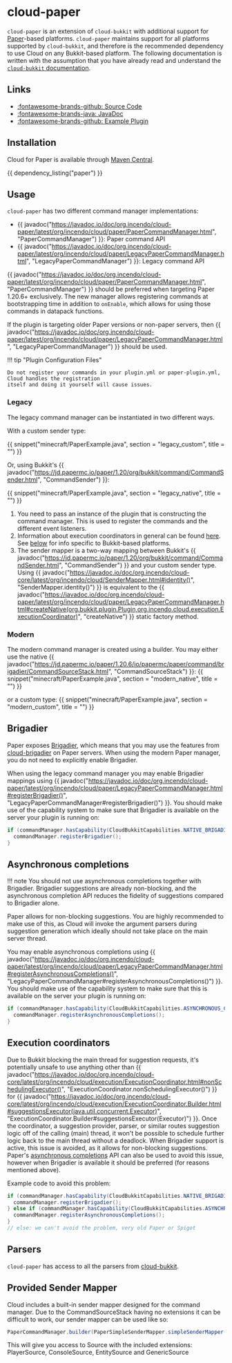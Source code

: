 # cloud-paper

`cloud-paper` is an extension of `cloud-bukkit` with additional support for
[Paper](https://papermc.io/software/paper)-based platforms. `cloud-paper` maintains support for all platforms supported
by `cloud-bukkit`, and therefore is the recommended dependency to use Cloud on any Bukkit-based platform.
The following documentation is written with the assumption that you have already read and understand the
[`cloud-bukkit` documentation](bukkit.md).

## Links

<div class="grid cards" markdown>

- [:fontawesome-brands-github: Source Code](https://github.com/Incendo/cloud-minecraft/tree/master/cloud-paper)
- [:fontawesome-brands-java: JavaDoc](https://javadoc.io/doc/org.incendo/cloud-paper)
- [:fontawesome-brands-github: Example Plugin](https://github.com/Incendo/cloud-minecraft/tree/master/examples/example-bukkit)

</div>

## Installation

Cloud for Paper is available through [Maven Central](https://central.sonatype.com/artifact/org.incendo/cloud-paper).

{{ dependency_listing("paper") }}

## Usage

`cloud-paper` has two different command manager implementations:

- {{ javadoc("https://javadoc.io/doc/org.incendo/cloud-paper/latest/org/incendo/cloud/paper/PaperCommandManager.html", "PaperCommandManager") }}: Paper command API
- {{ javadoc("https://javadoc.io/doc/org.incendo/cloud-paper/latest/org/incendo/cloud/paper/LegacyPaperCommandManager.html", "LegacyPaperCommandManager") }}: Legacy command API

{{ javadoc("https://javadoc.io/doc/org.incendo/cloud-paper/latest/org/incendo/cloud/paper/PaperCommandManager.html", "PaperCommandManager") }} should be preferred
when targeting Paper 1.20.6+ exclusively. The new manager allows registering commands at bootstrapping time in addition to `onEnable`,
which allows for using those commands in datapack functions.

If the plugin is targeting older Paper versions or non-paper servers, then
{{ javadoc("https://javadoc.io/doc/org.incendo/cloud-paper/latest/org/incendo/cloud/paper/LegacyPaperCommandManager.html", "LegacyPaperCommandManager") }}
should be used.

!!! tip "Plugin Configuration Files"

    Do not register your commands in your plugin.yml or paper-plugin.yml, Cloud handles the registration 
    itself and doing it yourself will cause issues.

### Legacy

The legacy command manager can be instantiated in two different ways.

With a custom sender type:

{{ snippet("minecraft/PaperExample.java", section = "legacy_custom", title = "") }}

Or, using Bukkit's {{ javadoc("https://jd.papermc.io/paper/1.20/org/bukkit/command/CommandSender.html", "CommandSender") }}:

{{ snippet("minecraft/PaperExample.java", section = "legacy_native", title = "") }}

1. You need to pass an instance of the plugin that is constructing the command manager. This is used to register
   the commands and the different event listeners.
2. Information about execution coordinators in general can be found
   [here](../core/index.md#execution-coordinators). See [below](#execution-coordinators) for info specific to
   Bukkit-based platforms.
3. The sender mapper is a two-way mapping between Bukkit's
   {{ javadoc("https://jd.papermc.io/paper/1.20/org/bukkit/command/CommandSender.html", "CommandSender") }} and your custom sender type.
   Using {{ javadoc("<https://javadoc.io/doc/org.incendo/cloud-core/latest/org/incendo/cloud/SenderMapper.html#identity()>", "SenderMapper.identity()") }}
   is equivalent to the {{ javadoc("<https://javadoc.io/doc/org.incendo/cloud-paper/latest/org/incendo/cloud/paper/LegacyPaperCommandManager.html#createNative(org.bukkit.plugin.Plugin,org.incendo.cloud.execution.ExecutionCoordinator)>", "createNative") }}
   static factory method.

### Modern

The modern command manager is created using a builder. You may either use the native
{{ javadoc("https://jd.papermc.io/paper/1.20.6/io/papermc/paper/command/brigadier/CommandSourceStack.html", "CommandSourceStack") }}:
{{ snippet("minecraft/PaperExample.java", section = "modern_native", title = "") }}

or a custom type:
{{ snippet("minecraft/PaperExample.java", section = "modern_custom", title = "") }}

## Brigadier

Paper exposes [Brigadier](https://github.com/mojang/brigadier), which means that you may use the features
from [cloud-brigadier](brigadier.md) on Paper servers. When using the modern Paper manager, you do not need to explicitly
enable Brigadier.

When using the legacy command manager you may enable Brigadier mappings using
{{ javadoc("<https://javadoc.io/doc/org.incendo/cloud-paper/latest/org/incendo/cloud/paper/LegacyPaperCommandManager.html#registerBrigadier()>", "LegacyPaperCommandManager#registerBrigadier()") }}.
You should make use of the
capability system to make sure that Brigadier is available on the server your plugin is running on:

```java
if (commandManager.hasCapability(CloudBukkitCapabilities.NATIVE_BRIGADIER)) {
  commandManager.registerBrigadier();
}
```

## Asynchronous completions

<!-- prettier-ignore -->
!!! note
    You should not use asynchronous completions together with Brigadier. Brigadier suggestions are already non-blocking,
    and the asynchronous completion API reduces the fidelity of suggestions compared to Brigadier alone.

Paper allows for non-blocking suggestions. You are highly recommended to make use of this, as Cloud will invoke
the argument parsers during suggestion generation which ideally should not take place on the main server thread.

You may enable asynchronous completions using
{{ javadoc("<https://javadoc.io/doc/org.incendo/cloud-paper/latest/org/incendo/cloud/paper/LegacyPaperCommandManager.html#registerAsynchronousCompletions()>", "LegacyPaperCommandManager#registerAsynchronousCompletions()") }}.
You should make use of the capability system to make sure that this is available on the server your plugin is running on:

```java
if (commandManager.hasCapability(CloudBukkitCapabilities.ASYNCHRONOUS_COMPLETION)) {
  commandManager.registerAsynchronousCompletions();
}
```

## Execution coordinators

Due to Bukkit blocking the main thread for suggestion requests, it's potentially unsafe to use anything other than
{{ javadoc("<https://javadoc.io/doc/org.incendo/cloud-core/latest/org/incendo/cloud/execution/ExecutionCoordinator.html#nonSchedulingExecutor()>", "ExecutionCoordinator.nonSchedulingExecutor()") }}
for
{{ javadoc("<https://javadoc.io/doc/org.incendo/cloud-core/latest/org/incendo/cloud/execution/ExecutionCoordinator.Builder.html#suggestionsExecutor(java.util.concurrent.Executor)>", "ExecutionCoordinator.Builder#suggestionsExecutor(Executor)") }}.
Once the coordinator, a suggestion provider, parser,
or similar routes suggestion logic off of the calling \(main) thread, it won't be possible to schedule further logic
back to the main thread without a deadlock. When Brigadier support is active, this issue is avoided, as it allows
for non-blocking suggestions. Paper's [asynchronous completions](#asynchronous-completions) API can also be used to
avoid this issue, however when Brigadier is available it should be preferred (for reasons mentioned above).

Example code to avoid this problem:

```java
if (commandManager.hasCapability(CloudBukkitCapabilities.NATIVE_BRIGADIER)) {
  commandManager.registerBrigadier();
} else if (commandManager.hasCapability(CloudBukkitCapabilities.ASYNCHRONOUS_COMPLETION)) {
  commandManager.registerAsynchronousCompletions();
}
// else: we can't avoid the problem, very old Paper or Spigot
```

## Parsers

`cloud-paper` has access to all the parsers from [cloud-bukkit](bukkit.md#parsers).

## Provided Sender Mapper

Cloud includes a built-in sender mapper designed for the command manager. Due to the CommandSourceStack having no extensions it can be difficult to work, our sender mapper can be used like so:

```java
PaperCommandManager.builder(PaperSimpleSenderMapper.simpleSenderMapper())
```

This will give you access to Source with the included extensions: PlayerSource, ConsoleSource, EntitySource and GenericSource